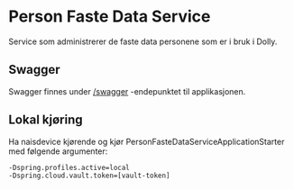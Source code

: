 # Person Faste Data Service

Service som administrerer de faste data personene som er i bruk i Dolly.

## Swagger

Swagger finnes under [/swagger](https://testnav-person-faste-data-service.dev.intern.nav.no/swagger) -endepunktet til
applikasjonen.

## Lokal kjøring

Ha naisdevice kjørende og kjør PersonFasteDataServiceApplicationStarter med følgende argumenter:

``` 
-Dspring.profiles.active=local
-Dspring.cloud.vault.token=[vault-token]
```
